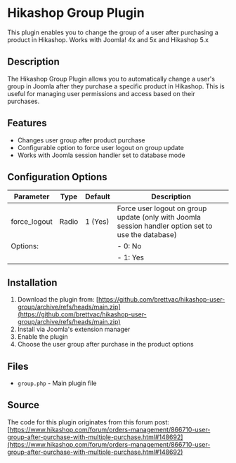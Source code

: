 # Hikashop Group Plugin

This plugin enables you to change the group of a user after purchasing a product in Hikashop. Works with Joomla! 4x and 5x and Hikashop 5.x

## Description
The Hikashop Group Plugin allows you to automatically change a user's group in Joomla after they purchase a specific product in Hikashop. This is useful for managing user permissions and access based on their purchases.

## Features
- Changes user group after product purchase
- Configurable option to force user logout on group update
- Works with Joomla session handler set to database mode

## Configuration Options
| Parameter | Type | Default | Description |
|-----------|------|---------|-------------|
| force_logout | Radio | 1 (Yes) | Force user logout on group update (only with Joomla session handler option set to use the database) |
| Options: | | | - 0: No |
|          | | | - 1: Yes |

## Installation
1. Download the plugin from: [https://github.com/brettvac/hikashop-user-group/archive/refs/heads/main.zip](https://github.com/brettvac/hikashop-user-group/archive/refs/heads/main.zip)
2. Install via Joomla's extension manager
3. Enable the plugin
4. Choose the user group after purchase in the product options

## Files
- `group.php` - Main plugin file

## Source
The code for this plugin originates from this forum post:  
[https://www.hikashop.com/forum/orders-management/866710-user-group-after-purchase-with-multiple-purchase.html#148692](https://www.hikashop.com/forum/orders-management/866710-user-group-after-purchase-with-multiple-purchase.html#148692)
